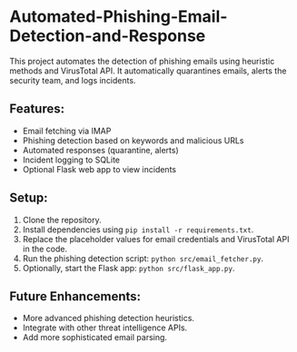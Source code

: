 # Automated-Phishing-Email-Detection-and-Response

This project automates the detection of phishing emails using heuristic methods and VirusTotal API. It automatically quarantines emails, alerts the security team, and logs incidents.

## Features:
- Email fetching via IMAP
- Phishing detection based on keywords and malicious URLs
- Automated responses (quarantine, alerts)
- Incident logging to SQLite
- Optional Flask web app to view incidents

## Setup:
1. Clone the repository.
2. Install dependencies using `pip install -r requirements.txt`.
3. Replace the placeholder values for email credentials and VirusTotal API in the code.
4. Run the phishing detection script: `python src/email_fetcher.py`.
5. Optionally, start the Flask app: `python src/flask_app.py`.

## Future Enhancements:
- More advanced phishing detection heuristics.
- Integrate with other threat intelligence APIs.
- Add more sophisticated email parsing.
